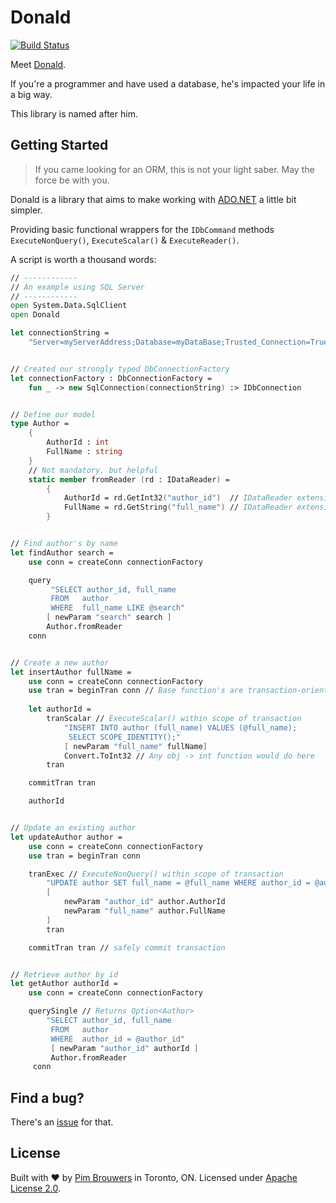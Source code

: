 # Donald

[![Build Status](https://travis-ci.org/pimbrouwers/Donald.svg?branch=master)](https://travis-ci.org/pimbrouwers/Donald)

Meet [Donald](https://en.wikipedia.org/wiki/Donald_D._Chamberlin). 

If you're a programmer and have used a database, he's impacted your life in a big way. 

This library is named after him.

## Getting Started

> If you came looking for an ORM, this is not your light saber. May the force be with you.

Donald is a library that aims to make working with [ADO.NET](https://docs.microsoft.com/en-us/dotnet/framework/data/adonet/ado-net-overview) a little bit simpler. 

Providing basic functional wrappers for the `IDbCommand` methods `ExecuteNonQuery()`, `ExecuteScalar()` & `ExecuteReader()`.

A script is worth a thousand words:

```fsharp
// ------------
// An example using SQL Server
// ------------
open System.Data.SqlClient
open Donald

let connectionString = 
    "Server=myServerAddress;Database=myDataBase;Trusted_Connection=True;"


// Created our strongly typed DbConnectionFactory
let connectionFactory : DbConnectionFactory = 
    fun _ -> new SqlConnection(connectionString) :> IDbConnection


// Define our model
type Author = 
    {
        AuthorId : int
        FullName : string
    }
    // Not mandatory, but helpful
    static member fromReader (rd : IDataReader) = 
        {
            AuthorId = rd.GetInt32("author_id")  // IDataReader extension method
            FullName = rd.GetString("full_name") // IDataReader extension method
        }


// Find author's by name
let findAuthor search =
    use conn = createConn connectionFactory

    query
         "SELECT author_id, full_name
         FROM   author
         WHERE  full_name LIKE @search"
        [ newParam "search" search ]
        Author.fromReader
	conn


// Create a new author
let insertAuthor fullName =
    use conn = createConn connectionFactory
    use tran = beginTran conn // Base function's are transaction-oriented
    
    let authorId = 
        tranScalar // ExecuteScalar() within scope of transaction
            "INSERT INTO author (full_name) VALUES (@full_name);
             SELECT SCOPE_IDENTITY();"
            [ newParam "full_name" fullName]
            Convert.ToInt32 // Any obj -> int function would do here
	    tran

    commitTran tran

    authorId 


// Update an existing author
let updateAuthor author =
    use conn = createConn connectionFactory
    use tran = beginTran conn 

    tranExec // ExecuteNonQuery() within scope of transaction
        "UPDATE author SET full_name = @full_name WHERE author_id = @author_id"
        [ 
            newParam "author_id" author.AuthorId
            newParam "full_name" author.FullName
        ]
        tran

    commitTran tran // safely commit transaction


// Retrieve author by id
let getAuthor authorId =
    use conn = createConn connectionFactory

    querySingle // Returns Option<Author>
        "SELECT author_id, full_name
         FROM   author
         WHERE  author_id = @author_id"
         [ newParam "author_id" authorId ]
         Author.fromReader 
	 conn
```

## Find a bug?

There's an [issue](https://github.com/pimbrouwers/Donald/issues) for that.

## License

Built with ♥ by [Pim Brouwers](https://github.com/pimbrouwers) in Toronto, ON. Licensed under [Apache License 2.0](https://github.com/pimbrouwers/Donald/blob/master/LICENSE).
